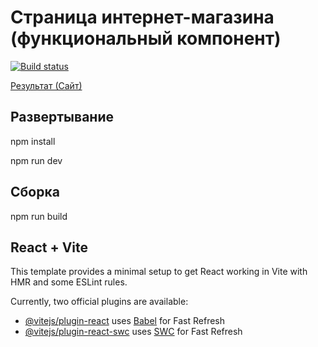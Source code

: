 
# Страница интернет-магазина (функциональный компонент)

[![Build status](https://ci.appveyor.com/api/projects/status/aplhccdhgd6qc56t?svg=true)](https://ci.appveyor.com/project/TatianaLevoshko/react-store-func)

[Результат (Сайт)](https://tatianalevoshko.github.io/react-store-func)

## Развертывание

npm install

npm run dev

## Сборка

npm run build

## React + Vite

This template provides a minimal setup to get React working in Vite with HMR and some ESLint rules.

Currently, two official plugins are available:

- [@vitejs/plugin-react](https://github.com/vitejs/vite-plugin-react/blob/main/packages/plugin-react) uses [Babel](https://babeljs.io/) for Fast Refresh
- [@vitejs/plugin-react-swc](https://github.com/vitejs/vite-plugin-react/blob/main/packages/plugin-react-swc) uses [SWC](https://swc.rs/) for Fast Refresh
